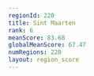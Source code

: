 ```yaml
---
regionId: 220
title: Sint Maarten
rank: 6
meanScore: 83.68
globalMeanScore: 67.47
numRegions: 220
layout: region_score
---
```

